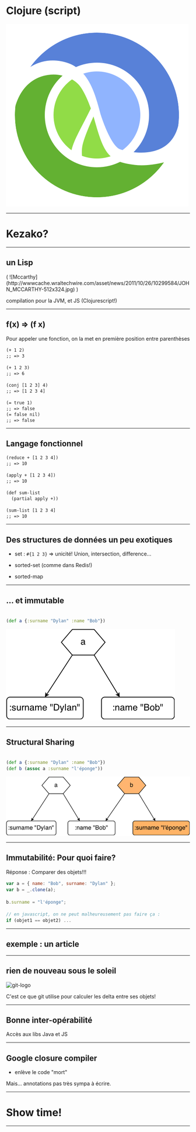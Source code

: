 <!--- .slide data-background="images/clojure-logo.png" -->

<h1> Clojure <span class="fragment">(script)</span></h1>
<img src="images/clojure-logo.png" class="no-style"/>

-----
# Kezako?

-----
## un Lisp

<p class="big-parens">
  <span class="fragment">(</span>
![Mccarthy](http://wwwcache.wraltechwire.com/asset/news/2011/10/26/10299584/JOHN_MCCARTHY-512x324.jpg)
  <span class="fragment">)</span>
</p>

compilation pour la JVM, et JS (Clojurescript!)

-----
## f(x) => (f x)

Pour appeler une fonction, on la met en première position entre parenthèses

```
(+ 1 2)
;; => 3

(+ 1 2 3)
;; => 6

(conj [1 2 3] 4)
;; => [1 2 3 4]

(= true 1)
;; => false
(= false nil)
;; => false
```

-----
## Langage fonctionnel

```
(reduce + [1 2 3 4])
;; => 10

(apply + [1 2 3 4])
;; => 10

(def sum-list
  (partial apply +))

(sum-list [1 2 3 4]
;; => 10

```

-----
## Des structures de données un peu exotiques

- set : `#{1 2 3}` => unicité!
Union, intersection, difference...

- sorted-set (comme dans Redis!)
- sorted-map

-----
## ... et immutable
<!--
Utilise des structures de données persistentes par défaut
 ![SDP](http://eclipsesource.com/blogs/wp-content/uploads/2009/12/clojure-trees.png) -->

```clojure

(def a {:surname "Dylan" :name "Bob"})

```

<img src="images/persistent.png" class="no-style">

-----
## Structural Sharing

```clojure

(def a {:surname "Dylan" :name "Bob"})
(def b (assoc a :surname "l'éponge"))
```

<img src="images/persistent2.png" class="no-style">

-----
## Immutabilité: Pour quoi faire?

Réponse : Comparer des objets!!!

```js
var a = { name: "Bob", surname: "Dylan" };
var b = _.clone(a);

b.surname = "l'éponge";

// en javascript, on ne peut malheureusement pas faire ça :
if (objet1 == objet2) ...
```

-----
## exemple : un article

-----
## rien de nouveau sous le soleil

![git-logo](http://git-scm.com/images/logos/downloads/Git-Logo-1788C.png)

C'est ce que git utilise pour calculer les delta entre ses objets!

-----
## Bonne inter-opérabilité

Accès aux libs Java et JS

-----
## Google closure compiler
 - enlève le code "mort"

Mais... annotations pas très sympa à écrire.

-----
# Show time!

-----
